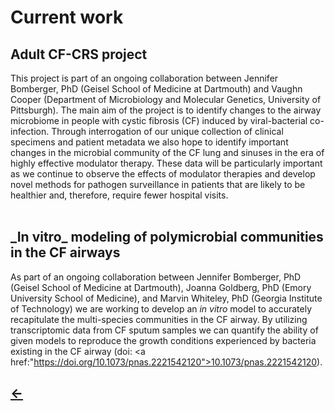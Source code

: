 <h1>Current work</h1>

<h2>Adult CF-CRS project</h2>

This project is part of an ongoing collaboration between Jennifer Bomberger, PhD (Geisel School of Medicine at Dartmouth) and Vaughn Cooper (Department of Microbiology and Molecular Genetics, University of Pittsburgh). The main aim of the project is to identify changes to the airway microbiome in people with cystic fibrosis (CF) induced by viral-bacterial co-infection. Through interrogation of our unique collection of clinical specimens and patient metadata we also hope to identify important changes in the microbial community of the CF lung and sinuses in the era of highly effective modulator therapy. These data will be particularly important as we continue to observe the effects of modulator therapies and develop novel methods for pathogen surveillance in patients that are likely to be healthier and, therefore, require fewer hospital visits. 
<br>
<br>
<h2>_In vitro_ modeling of polymicrobial communities in the CF airways</h2>

As part of an ongoing collaboration between Jennifer Bomberger, PhD (Geisel School of Medicine at Dartmouth), Joanna Goldberg, PhD (Emory University School of Medicine), and Marvin Whiteley, PhD (Georgia Institute of Technology) we are working to develop an _in vitro_ model to accurately recapitulate the multi-species communities in the CF airway. By utilizing transcriptomic data from CF sputum samples we can quantify the ability of given models to reproduce the growth conditions experienced by bacteria existing in the CF airway (doi: <a href:"https://doi.org/10.1073/pnas.2221542120">10.1073/pnas.2221542120</a>).

<h2>
  <a href="./">&larr;</a>
</h2>
